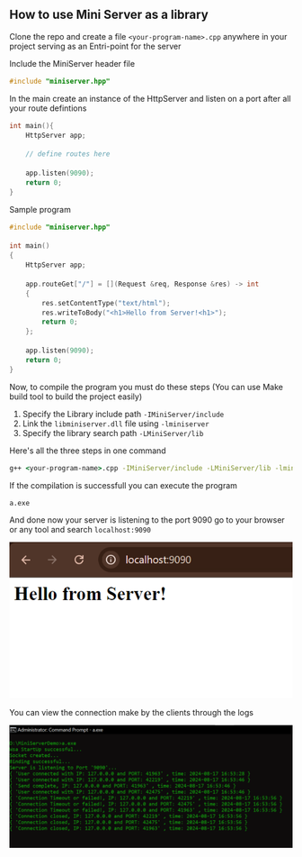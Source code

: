 ## How to use Mini Server as a library

Clone the repo and create a file `<your-program-name>.cpp` anywhere in your project serving as an Entri-point for the server

Include the MiniServer header file

```cpp
#include "miniserver.hpp"
```

In the main create an instance of the HttpServer and listen on a port after all your route defintions

```cpp
int main(){
    HttpServer app;

    // define routes here

    app.listen(9090);
    return 0;
}
```

Sample program

```cpp
#include "miniserver.hpp"

int main()
{
    HttpServer app;

    app.routeGet["/"] = [](Request &req, Response &res) -> int
    {
        res.setContentType("text/html");
        res.writeToBody("<h1>Hello from Server!<h1>");
        return 0;
    };

    app.listen(9090);
    return 0;
}
```

Now, to compile the program you must do these steps (You can use Make build tool to build the project easily)

1. Specify the Library include path `-IMiniServer/include`
2. Link the `libminiserver.dll` file using `-lminiserver`
3. Specify the library search path `-LMiniServer/lib`

Here's all the three steps in one command

```cmd
g++ <your-program-name>.cpp -IMiniServer/include -LMiniServer/lib -lminiserver
```

If the compilation is successfull you can execute the program

```cmd
a.exe
```

And done now your server is listening to the port 9090 go to your browser or any tool and search `localhost:9090`

![Localhost image](images/browser.png)

You can view the connection make by the clients through the logs

![Mini Server Logs](images/logs.png)
